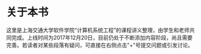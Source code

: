 # 关于本书

这里是上海交通大学软件学院“计算机系统工程”的课程讲义整理，由学生和老师共同完成。上线时间为2017年12月20日，目前仍处于不断添加内容阶段，尚且需要完善。若读者对某些段落有疑问，可直接在右侧点击"+"号提交问题或引发讨论。
